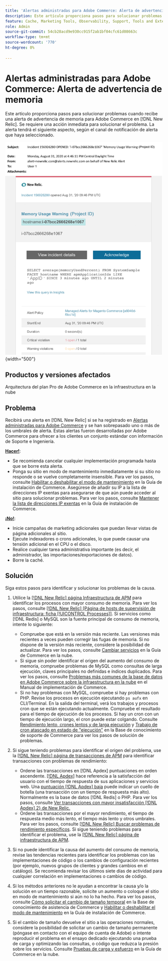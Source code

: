 ```yaml
---
title: 'Alertas administradas para Adobe Commerce: Alerta de advertencia de memoria'
description: Este artículo proporciona pasos para solucionar problemas cuando recibe una alerta de advertencia de memoria para Adobe Commerce en  [!DNL New Relic]. Se requiere una acción inmediata para solucionar el problema.
feature: Cache, Marketing Tools, Observability, Support, Tools and External Services
role: Admin
source-git-commit: 54cb28acd9e930cc915f2ab1bf04cfc61d08663c
workflow-type: tm+mt
source-wordcount: '770'
ht-degree: 0%

---
```


# Alertas administradas para Adobe Commerce: Alerta de advertencia de memoria

Este artículo proporciona pasos para solucionar problemas cuando recibe una alerta de advertencia de memoria para Adobe Commerce en [!DNL New Relic]. Se requiere una acción inmediata para solucionar el problema. La alerta tendrá el siguiente aspecto, según el canal de notificación de alerta que haya seleccionado.

![advertencia de memoria](../../assets/managed-alerts/memory-warning-magento-managed.png){width="500"}

## Productos y versiones afectados

Arquitectura del plan Pro de Adobe Commerce en la infraestructura en la nube

## Problema

Recibirá una alerta en [!DNL New Relic] si se ha registrado en [Alertas administradas para Adobe Commerce](managed-alerts-for-magento-commerce.md) y se han sobrepasado uno o más de los umbrales de alerta. Estas alertas fueron desarrolladas por Adobe Commerce para ofrecer a los clientes un conjunto estándar con información de Soporte e Ingeniería.

<u>**Hacer!**</u>:

* Se recomienda cancelar cualquier implementación programada hasta que se borre esta alerta.
* Ponga su sitio en modo de mantenimiento inmediatamente si su sitio no responde o se vuelve completamente insensible. Para ver los pasos, consulte [Habilitar o deshabilitar el modo de mantenimiento](https://experienceleague.adobe.com/en/docs/commerce-operations/installation-guide/tutorials/maintenance-mode) en la Guía de instalación de Commerce. Asegúrese de añadir su IP a la lista de direcciones IP exentas para asegurarse de que aún puede acceder al sitio para solucionar problemas. Para ver los pasos, consulte [Mantener la lista de direcciones IP exentas](https://experienceleague.adobe.com/en/docs/commerce-operations/installation-guide/tutorials/maintenance-mode#maintain-the-list-of-exempt-ip-addresses) en la Guía de instalación de Commerce.

<u>**¡No!**</u>:

* Inicie campañas de marketing adicionales que puedan llevar vistas de página adicionales al sitio.
* Ejecute indexadores o crons adicionales, lo que puede causar una tensión adicional en el CPU o el disco.
* Realice cualquier tarea administrativa importante (es decir, el administrador, las importaciones/exportaciones de datos).
* Borre la caché.

## Solución

Siga estos pasos para identificar y solucionar los problemas de la causa.

1. Utilice la [[!DNL New Relic] página Infraestructura de APM](https://docs.newrelic.com/docs/infrastructure/infrastructure-ui-pages/infra-hosts-ui-page/) para identificar los procesos con mayor consumo de memoria. Para ver los pasos, consulte [[!DNL New Relic] [Página de hosts de supervisión de infraestructura: ficha [!UICONTROL Processes]]](https://docs.newrelic.com/docs/infrastructure/infrastructure-ui-pages/infra-hosts-ui-page/#processes). Si servicios como [!DNL Redis] o MySQL son la fuente principal de consumo de memoria, intente lo siguiente:

   * Compruebe que está en la versión más reciente. Las versiones más recientes a veces pueden corregir las fugas de memoria. Si no dispone de la versión más reciente, considere la posibilidad de actualizar. Para ver los pasos, consulte [Cambiar servicios](https://experienceleague.adobe.com/en/docs/commerce-on-cloud/user-guide/configure/service/services-yaml) en la Guía de Commerce en la nube.
   * Si sigue sin poder identificar el origen del aumento del consumo de memoria, compruebe problemas de MySQL como consultas de larga ejecución, claves principales no definidas e índices duplicados. Para ver los pasos, consulte [Problemas más comunes de la base de datos en Adobe Commerce sobre la infraestructura en la nube](https://experienceleague.adobe.com/docs/commerce-operations/implementation-playbook/best-practices/maintenance/resolve-database-performance-issues.html) en el Manual de implementación de Commerce.
   * Si no hay problemas con MySQL, compruebe si hay problemas con PHP. Revise los procesos en ejecución ejecutando `ps aufx` en CLI/Terminal. En la salida del terminal, verá los trabajos y procesos cron que se están ejecutando actualmente. Compruebe el resultado para el tiempo de ejecución de los procesos. Si hay un cron con un tiempo de ejecución largo, el cron puede estar colgando. Consulte [Rendimiento lento, crones lentos y de larga ejecución](https://experienceleague.adobe.com/en/docs/commerce-knowledge-base/kb/troubleshooting/miscellaneous/slow-performance-slow-and-long-running-crons) y [Trabajo de cron atascado en estado de &quot;ejecución&quot;](https://experienceleague.adobe.com/en/docs/commerce-knowledge-base/kb/troubleshooting/miscellaneous/cron-job-is-stuck-in-running-status) en la Base de conocimiento de soporte de Commerce para ver los pasos de solución de problemas.

1. Si sigue teniendo problemas para identificar el origen del problema, use la [[!DNL New Relic] página de transacciones de APM](https://docs.newrelic.com/docs/apm/applications-menu/monitoring/transactions-page-find-specific-performance-problems) para identificar transacciones con problemas de rendimiento:

   * Ordene las transacciones en [!DNL Apdex] puntuaciones en orden ascendente. [[!DNL Apdex]](https://docs.newrelic.com/docs/apm/new-relic-apm/apdex/apdex-measure-user-satisfaction) hace referencia a la satisfacción del usuario con el tiempo de respuesta de sus aplicaciones y servicios web. Una [puntuación [!DNL Apdex] baja](managed-alerts-for-magento-commerce-apdex-warning-alert.md) puede indicar un cuello de botella (una transacción con un tiempo de respuesta más alto). Normalmente es la base de datos [!DNL Redis] o PHP. Para ver los pasos, consulte [Ver transacciones con mayor insatisfacción [!DNL Apdex] 2} de New Relic.](https://docs.newrelic.com/docs/apm/new-relic-apm/apdex/view-your-apdex-score#apdex-dissat)
   * Ordene las transacciones por el mayor rendimiento, el tiempo de respuesta medio más lento, el tiempo más lento y otros umbrales. Para ver los pasos, consulte [[!DNL New Relic] Buscar problemas de rendimiento específicos](https://docs.newrelic.com/docs/apm/applications-menu/monitoring/transactions-page-find-specific-performance-problems). Si sigue teniendo problemas para identificar el problema, use la [[!DNL New Relic] página de infraestructura de APM](https://docs.newrelic.com/docs/infrastructure/infrastructure-ui-pages/infra-hosts-ui-page/).

1. Si no puede identificar la causa del aumento del consumo de memoria, revise las tendencias recientes para identificar los problemas con las implementaciones de código o los cambios de configuración recientes (por ejemplo, nuevos grupos de clientes y grandes cambios en el catálogo). Se recomienda revisar los últimos siete días de actividad para cualquier correlación en implementaciones o cambios de código.

1. Si los métodos anteriores no le ayudan a encontrar la causa y/o la solución en un tiempo razonable, solicite un aumento o coloque el sitio en modo de mantenimiento si aún no lo ha hecho. Para ver los pasos, consulte [Cómo solicitar el cambio de tamaño temporal](https://experienceleague.adobe.com/en/docs/commerce-knowledge-base/kb/how-to/how-to-request-temporary-magento-upsize) en la Base de conocimiento de asistencia de Commerce y [Habilitar o deshabilitar el modo de mantenimiento](https://experienceleague.adobe.com/en/docs/commerce-operations/installation-guide/tutorials/maintenance-mode) en la Guía de instalación de Commerce.

1. Si el cambio de tamaño devuelve el sitio a las operaciones normales, considere la posibilidad de solicitar un cambio de tamaño permanente (póngase en contacto con el equipo de cuenta de Adobe) o intente reproducir el problema en el ensayo dedicado ejecutando una prueba de carga y optimizando las consultas, o código que reduzca la presión sobre los servicios. Consulte [Pruebas de carga y esfuerzo](https://experienceleague.adobe.com/en/docs/commerce-cloud-service/user-guide/develop/test/staging-and-production#load-and-stress-testing) en la Guía de Commerce en la nube.
